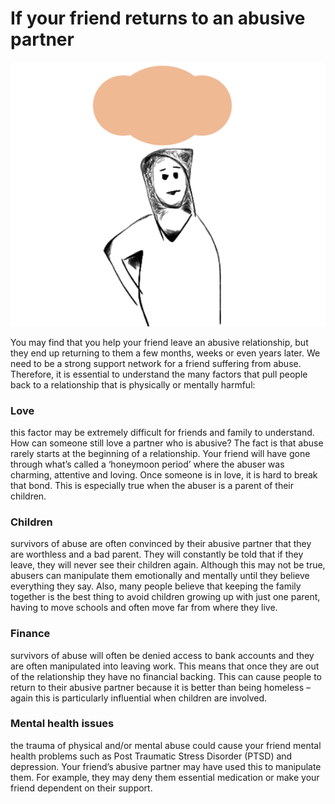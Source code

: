 # If your friend returns to an abusive partner

![](assets/cycle_of_abuse.gif)

You may find that you help your friend leave an abusive relationship, but they end up returning to them a few months, weeks or even years later.  We need to be a strong support network for a friend suffering from abuse. Therefore, it is essential to understand the many factors that pull people back to a relationship that is physically or mentally harmful:

### Love
this factor may be extremely difficult for friends and family to understand. How can someone still love a partner who is abusive? The fact is that abuse rarely starts at the beginning of a relationship. Your friend will have gone through what’s called a ‘honeymoon period’ where the abuser was charming, attentive and loving. Once someone is in love, it is hard to break that bond. This is especially true when the abuser is a parent of their children.

### Children
survivors of abuse are often convinced by their abusive partner that they are worthless and a bad parent. They will constantly be told that if they leave, they will never see their children again. Although this may not be true, abusers can manipulate them emotionally and mentally until they believe everything they say. Also, many people believe that keeping the family together is the best thing to avoid children growing up with just one parent, having to move schools and often move far from where they live.   

### Finance
survivors of abuse will often be denied access to bank accounts and they are often manipulated into leaving work. This means that once they are out of the relationship they have no financial backing. This can cause people to return to their abusive partner because it is better than being homeless – again this is particularly influential when children are involved.

### Mental health issues
the trauma of physical and/or mental abuse could cause your friend mental health problems such as Post Traumatic Stress Disorder (PTSD) and depression. Your friend’s abusive partner may have used this to manipulate them. For example, they may deny them essential medication or make your friend dependent on their support. 
